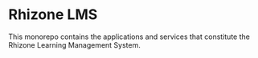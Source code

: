 # Rhizone LMS

This monorepo contains the applications and services that constitute the Rhizone
Learning Management System.
